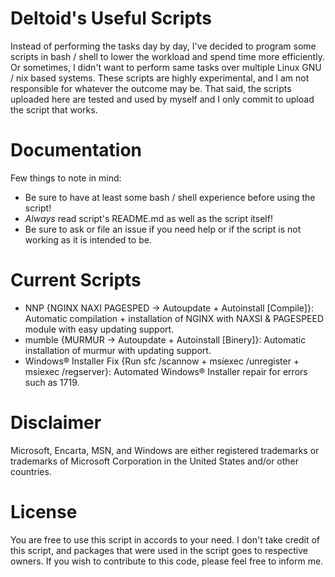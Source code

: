 # Deltoid's Useful Scripts

Instead of performing the tasks day by day, I've decided to program some scripts in bash / shell to lower the workload and spend time more efficiently. Or sometimes, I didn't want to perform same tasks over multiple Linux GNU / nix based systems. These scripts are highly experimental, and I am not responsible for whatever the outcome may be. That said, the scripts uploaded here are tested and used by myself and I only commit to upload the script that works.

# Documentation

Few things to note in mind:

- Be sure to have at least some bash / shell experience before using the script!
- *Always* read script's README.md as well as the script itself!
- Be sure to ask or file an issue if you need help or if the script is not working as it is intended to be.

# Current Scripts

- NNP {NGINX NAXI PAGESPED -> Autoupdate + Autoinstall [Compile]}: Automatic compilation + installation of NGINX with NAXSI & PAGESPEED module with easy updating support.
- mumble {MURMUR -> Autoupdate + Autoinstall [Binery]}: Automatic installation of murmur with updating support.
- Windows® Installer Fix {Run sfc /scannow + msiexec /unregister + msiexec /regserver}: Automated Windows® Installer repair for errors such as 1719.

# Disclaimer

Microsoft, Encarta, MSN, and Windows are either registered trademarks or trademarks of Microsoft Corporation in the United States and/or other countries.

# License

You are free to use this script in accords to your need. I don't take credit of this script, and packages that were used in the script goes to respective owners. If you wish to contribute to this code, please feel free to inform me.
